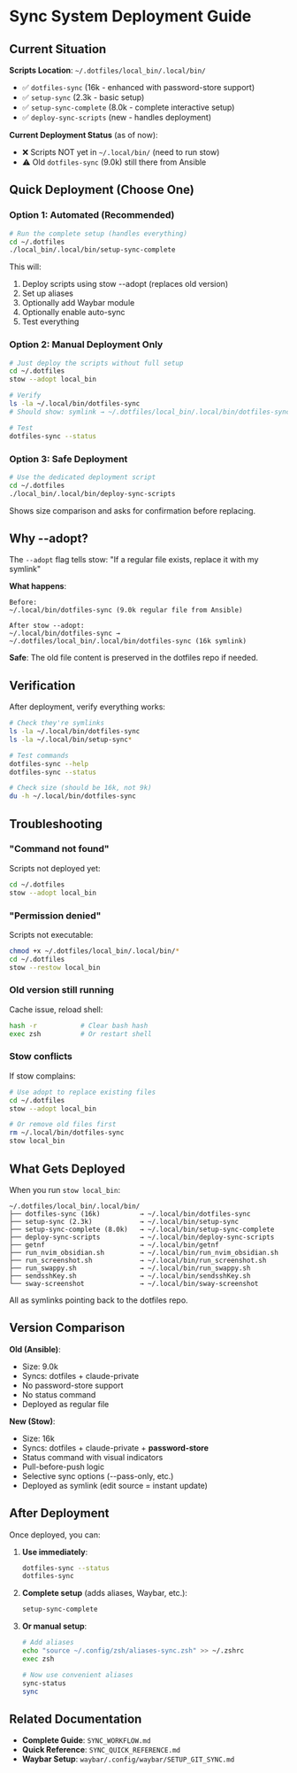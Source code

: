 # Sync System Deployment Guide

## Current Situation

**Scripts Location**: `~/.dotfiles/local_bin/.local/bin/`
- ✅ `dotfiles-sync` (16k - enhanced with password-store support)
- ✅ `setup-sync` (2.3k - basic setup)
- ✅ `setup-sync-complete` (8.0k - complete interactive setup)
- ✅ `deploy-sync-scripts` (new - handles deployment)

**Current Deployment Status** (as of now):
- ❌ Scripts NOT yet in `~/.local/bin/` (need to run stow)
- ⚠️  Old `dotfiles-sync` (9.0k) still there from Ansible

## Quick Deployment (Choose One)

### Option 1: Automated (Recommended)

```bash
# Run the complete setup (handles everything)
cd ~/.dotfiles
./local_bin/.local/bin/setup-sync-complete
```

This will:
1. Deploy scripts using stow --adopt (replaces old version)
2. Set up aliases
3. Optionally add Waybar module
4. Optionally enable auto-sync
5. Test everything

### Option 2: Manual Deployment Only

```bash
# Just deploy the scripts without full setup
cd ~/.dotfiles
stow --adopt local_bin

# Verify
ls -la ~/.local/bin/dotfiles-sync
# Should show: symlink → ~/.dotfiles/local_bin/.local/bin/dotfiles-sync

# Test
dotfiles-sync --status
```

### Option 3: Safe Deployment

```bash
# Use the dedicated deployment script
cd ~/.dotfiles
./local_bin/.local/bin/deploy-sync-scripts
```

Shows size comparison and asks for confirmation before replacing.

## Why --adopt?

The `--adopt` flag tells stow: "If a regular file exists, replace it with my symlink"

**What happens**:
```
Before:
~/.local/bin/dotfiles-sync (9.0k regular file from Ansible)

After stow --adopt:
~/.local/bin/dotfiles-sync → ~/.dotfiles/local_bin/.local/bin/dotfiles-sync (16k symlink)
```

**Safe**: The old file content is preserved in the dotfiles repo if needed.

## Verification

After deployment, verify everything works:

```bash
# Check they're symlinks
ls -la ~/.local/bin/dotfiles-sync
ls -la ~/.local/bin/setup-sync*

# Test commands
dotfiles-sync --help
dotfiles-sync --status

# Check size (should be 16k, not 9k)
du -h ~/.local/bin/dotfiles-sync
```

## Troubleshooting

### "Command not found"

Scripts not deployed yet:

```bash
cd ~/.dotfiles
stow --adopt local_bin
```

### "Permission denied"

Scripts not executable:

```bash
chmod +x ~/.dotfiles/local_bin/.local/bin/*
cd ~/.dotfiles
stow --restow local_bin
```

### Old version still running

Cache issue, reload shell:

```bash
hash -r           # Clear bash hash
exec zsh          # Or restart shell
```

### Stow conflicts

If stow complains:

```bash
# Use adopt to replace existing files
cd ~/.dotfiles
stow --adopt local_bin

# Or remove old files first
rm ~/.local/bin/dotfiles-sync
stow local_bin
```

## What Gets Deployed

When you run `stow local_bin`:

```
~/.dotfiles/local_bin/.local/bin/
├── dotfiles-sync (16k)          → ~/.local/bin/dotfiles-sync
├── setup-sync (2.3k)            → ~/.local/bin/setup-sync
├── setup-sync-complete (8.0k)   → ~/.local/bin/setup-sync-complete
├── deploy-sync-scripts          → ~/.local/bin/deploy-sync-scripts
├── getnf                        → ~/.local/bin/getnf
├── run_nvim_obsidian.sh         → ~/.local/bin/run_nvim_obsidian.sh
├── run_screenshot.sh            → ~/.local/bin/run_screenshot.sh
├── run_swappy.sh                → ~/.local/bin/run_swappy.sh
├── sendsshKey.sh                → ~/.local/bin/sendsshKey.sh
└── sway-screenshot              → ~/.local/bin/sway-screenshot
```

All as symlinks pointing back to the dotfiles repo.

## Version Comparison

**Old (Ansible)**:
- Size: 9.0k
- Syncs: dotfiles + claude-private
- No password-store support
- No status command
- Deployed as regular file

**New (Stow)**:
- Size: 16k
- Syncs: dotfiles + claude-private + **password-store**
- Status command with visual indicators
- Pull-before-push logic
- Selective sync options (--pass-only, etc.)
- Deployed as symlink (edit source = instant update)

## After Deployment

Once deployed, you can:

1. **Use immediately**:
   ```bash
   dotfiles-sync --status
   dotfiles-sync
   ```

2. **Complete setup** (adds aliases, Waybar, etc.):
   ```bash
   setup-sync-complete
   ```

3. **Or manual setup**:
   ```bash
   # Add aliases
   echo "source ~/.config/zsh/aliases-sync.zsh" >> ~/.zshrc
   exec zsh

   # Now use convenient aliases
   sync-status
   sync
   ```

## Related Documentation

- **Complete Guide**: `SYNC_WORKFLOW.md`
- **Quick Reference**: `SYNC_QUICK_REFERENCE.md`
- **Waybar Setup**: `waybar/.config/waybar/SETUP_GIT_SYNC.md`
